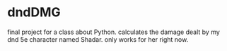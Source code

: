 # dndDMG
final project for a class about Python. calculates the damage dealt by my dnd 5e character named Shadar. only works for her right now.
